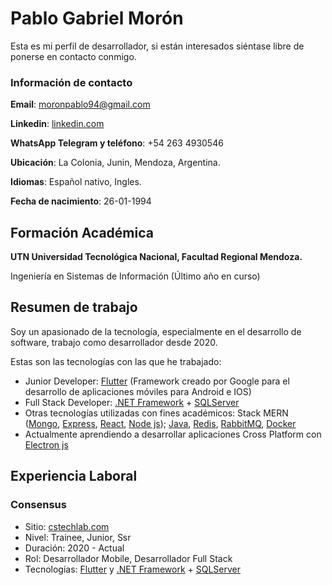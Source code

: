 # Pablo Gabriel Morón
Esta es mi perfil de desarrollador, si están interesados siéntase libre de ponerse en contacto conmigo.

### Información de contacto

__Email__: moronpablo94@gmail.com

__Linkedin__:  [linkedin.com](https://www.linkedin.com/in/pablo-gabriel-moron-085611126/)

__WhatsApp Telegram y teléfono__: +54 263 4930546

__Ubicación__: La Colonia, Junin, Mendoza, Argentina.

__Idiomas__: Español nativo, Ingles.

__Fecha de nacimiento__: 26-01-1994

## Formación Académica

__UTN Universidad Tecnológica Nacional, Facultad Regional Mendoza.__

Ingeniería en Sistemas de Información (Último año en curso)

## Resumen de trabajo

Soy un apasionado de la tecnología, especialmente en el desarrollo de software, trabajo como desarrollador desde 2020.

Estas son las tecnologías con las que he trabajado:

- Junior Developer: [Flutter](https://flutter.dev/) (Framework creado por Google para el desarrollo de aplicaciones móviles para Android e IOS)
- Full Stack Developer: [.NET Framework](https://dotnet.microsoft.com/) + [SQLServer](https://www.microsoft.com/en-us/sql-server/sql-server-2019)
- Otras tecnologías utilizadas con fines académicos: Stack MERN ([Mongo](https://www.mongodb.com/), [Express](https://expressjs.com/), [React](https://reactjs.org/), [Node js](https://nodejs.org/)); [Java](https://www.java.com/), [Redis](https://redis.io/), [RabbitMQ](https://www.rabbitmq.com/),  [Docker](https://www.docker.com/)
- Actualmente aprendiendo a desarrollar aplicaciones Cross Platform con [Electron js](https://www.electronjs.org/)

<!-- ## Mis intereses
TODOPM  
-->

## __Experiencia Laboral__

### Consensus
 - Sitio: [cstechlab.com](https://cstechlab.com/)
 - Nivel: Trainee, Junior, Ssr
 - Duración: 2020 - Actual
 - Rol: Desarrollador Mobile, Desarrollador Full Stack
 - Tecnologías: [Flutter](https://flutter.dev/) y [.NET Framework](https://dotnet.microsoft.com/) + [SQLServer](https://www.microsoft.com/en-us/sql-server/sql-server-2019)


